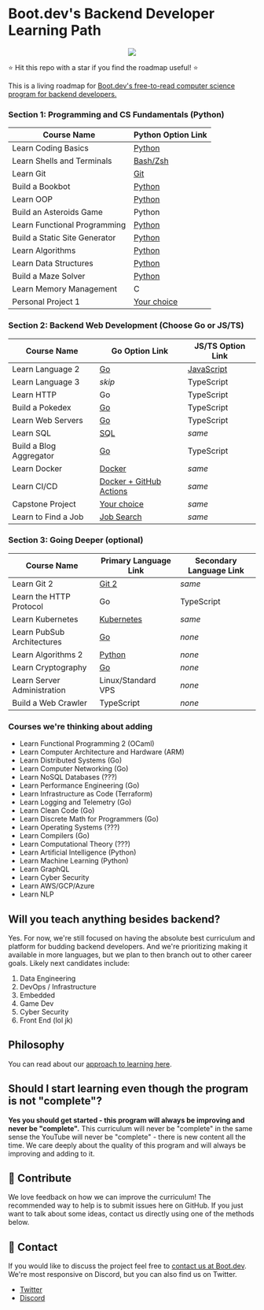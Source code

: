 # Boot.dev's Backend Developer Learning Path

<p align="center">
  <img src="https://github.com/bootdotdev/bootdev/assets/4583705/7a1184f1-bb43-45fa-a363-f18f8309056f" />
</p>

⭐ Hit this repo with a star if you find the roadmap useful! ⭐

This is a living roadmap for [Boot.dev's free-to-read computer science program for backend developers.](https://boot.dev)

### Section 1: Programming and CS Fundamentals (Python)

| Course Name                   | Python Option Link                                                       |
| ----------------------------- | ------------------------------------------------------------------------ |
| Learn Coding Basics           | [Python](https://www.boot.dev/courses/learn-python)                      |
| Learn Shells and Terminals    | [Bash/Zsh](https://www.boot.dev/courses/learn-shells-and-terminals)      |
| Learn Git                     | [Git](https://www.boot.dev/courses/learn-git)                            |
| Build a Bookbot               | [Python](https://www.boot.dev/courses/build-bookbot)                     |
| Learn OOP                     | [Python](https://www.boot.dev/courses/learn-object-oriented-programming) |
| Build an Asteroids Game       | Python                                                                   |
| Learn Functional Programming  | [Python](https://www.boot.dev/courses/learn-functional-programming)      |
| Build a Static Site Generator | [Python](https://www.boot.dev/courses/build-static-site-generator)       |
| Learn Algorithms              | [Python](https://www.boot.dev/courses/learn-algorithms)                  |
| Learn Data Structures         | [Python](https://www.boot.dev/courses/learn-data-structures)             |
| Build a Maze Solver           | [Python](https://www.boot.dev/courses/build-maze-solver-python)          |
| Learn Memory Management       | C                                                                        |
| Personal Project 1            | [Your choice](https://www.boot.dev/courses/build-personal-project-1)     |

### Section 2: Backend Web Development (Choose Go or JS/TS)

| Course Name             | Go Option Link                                                  | JS/TS Option Link                                       |
| ----------------------- | --------------------------------------------------------------- | ------------------------------------------------------- |
| Learn Language 2        | [Go](https://boot.dev/courses/learn-golang)                     | [JavaScript](https://boot.dev/courses/learn-javascript) |
| Learn Language 3        | *skip*                                                          | TypeScript                                              |
| Learn HTTP              | Go                                                              | TypeScript                                              |
| Build a Pokedex         | [Go](https://boot.dev/courses/build-pokedex-cli)                | TypeScript                                              |
| Learn Web Servers       | [Go](https://boot.dev/courses/learn-web-servers)                | TypeScript                                              |
| Learn SQL               | [SQL](https://boot.dev/courses/learn-sql)                       | *same*                                                  |
| Build a Blog Aggregator | [Go](https://boot.dev/courses/build-blog-aggregator)            | TypeScript                                              |
| Learn Docker            | [Docker](https://boot.dev/courses/learn-docker)                 | *same*                                                  |
| Learn CI/CD             | [Docker + GitHub Actions](https://boot.dev/courses/learn-ci-cd) | *same*                                                  |
| Capstone Project        | [Your choice](https://boot.dev/courses/build-capstone-project)  | *same*                                                  |
| Learn to Find a Job     | [Job Search](https://www.boot.dev/courses/learn-job-search)     | *same*                                                  |

### Section 3: Going Deeper (optional)

| Course Name                 | Primary Language Link                                        | Secondary Language Link |
| --------------------------- | ------------------------------------------------------------ | ----------------------- |
| Learn Git 2                 | [Git 2](https://www.boot.dev/courses/learn-git-2)            | *same*                  |
| Learn the HTTP Protocol     | Go                                                           | TypeScript              |
| Learn Kubernetes            | [Kubernetes](https://www.boot.dev/courses/learn-kubernetes)  | *same*                  |
| Learn PubSub Architectures  | [Go](https://www.boot.dev/courses/learn-pub-sub)             | *none*                  |
| Learn Algorithms 2          | [Python](https://boot.dev/courses/learn-advanced-algorithms) | *none*                  |
| Learn Cryptography          | [Go](https://boot.dev/courses/learn-cryptography)            | *none*                  |
| Learn Server Administration | Linux/Standard VPS                                           | *none*                  |
| Build a Web Crawler         | TypeScript                                                   | *none*                  |

### Courses we're thinking about adding

* Learn Functional Programming 2 (OCaml)
* Learn Computer Architecture and Hardware (ARM)
* Learn Distributed Systems (Go)
* Learn Computer Networking (Go)
* Learn NoSQL Databases (???)
* Learn Performance Engineering (Go)
* Learn Infrastructure as Code (Terraform)
* Learn Logging and Telemetry (Go)
* Learn Clean Code (Go)
* Learn Discrete Math for Programmers (Go)
* Learn Operating Systems (???)
* Learn Compilers (Go)
* Learn Computational Theory (???)
* Learn Artificial Intelligence (Python)
* Learn Machine Learning (Python)
* Learn GraphQL
* Learn Cyber Security
* Learn AWS/GCP/Azure
* Learn NLP

## Will you teach anything besides backend?

Yes. For now, we're still focused on having the absolute best curriculum and platform for budding backend developers. And we're prioritizing making it available in more languages, but we plan to then branch out to other career goals. Likely next candidates include:

1. Data Engineering
2. DevOps / Infrastructure
3. Embedded
4. Game Dev
5. Cyber Security
6. Front End (lol jk)

## Philosophy

You can read about our [approach to learning here](https://blog.boot.dev/about/).

## Should I start learning even though the program is not "complete"?

**Yes you should get started - this program will always be improving and never be "complete".** This curriculum will never be "complete" in the same sense the YouTube will never be "complete" - there is new content all the time. We care deeply about the quality of this program and will always be improving and adding to it.

## 👏 Contribute

We love feedback on how we can improve the curriculum! The recommended way to help is to submit issues here on GitHub. If you just want to talk about some ideas, contact us directly using one of the methods below.

## 💬 Contact

If you would like to discuss the project feel free to [contact us at Boot.dev](https://blog.boot.dev/contact/). We're most responsive on Discord, but you can also find us on Twitter.

* [Twitter](https://twitter.com/bootdotdev)
* [Discord](https://boot.dev/community)
